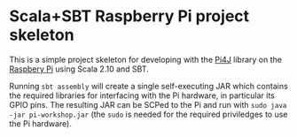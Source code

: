 Scala+SBT Raspberry Pi project skeleton
============================================

This is a simple project skeleton for developing with the [Pi4J](http://pi4j.com) library on the [Raspbery Pi](http://www.raspberrypi.org) using Scala 2.10 and SBT.

Running ```sbt assembly``` will create a single self-executing JAR which contains the required libraries for interfacing with the Pi hardware, in particular its GPIO pins. The resulting JAR can be SCPed to the Pi and run with ```sudo java -jar pi-workshop.jar``` (the ```sudo``` is needed for the required priviledges to use the Pi hardware).

